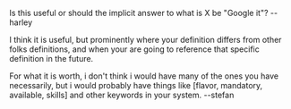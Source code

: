 Is this useful or should the implicit answer to what is X be "Google it"?
--harley

I think it is useful, but prominently where your definition differs from other folks definitions, and when your are going to reference that specific definition in the future.

For what it is worth, i don't think i would have many of the ones you have necessarily, but i would probably have things like [flavor, mandatory, available, skills] and other keywords in your system.
--stefan